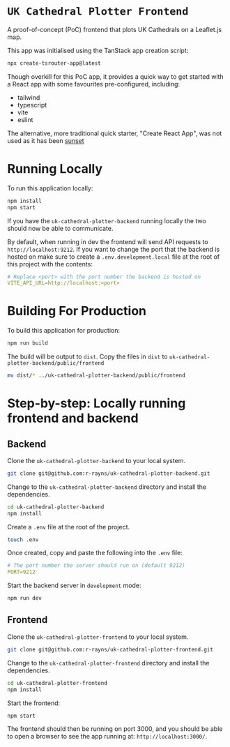 # `UK Cathedral Plotter Frontend`

A proof-of-concept (PoC) frontend that plots UK Cathedrals on a Leaflet.js map.

This app was initialised using the TanStack app creation script:

```bash
npx create-tsrouter-app@latest
```

Though overkill for this PoC app, it provides a quick way to get started with a React app with some favourites
pre-configured, including:

- tailwind
- typescript
- vite
- eslint

The alternative, more traditional quick starter, "Create React App", was not used as it has
been [sunset](https://react.dev/blog/2025/02/14/sunsetting-create-react-app)

# Running Locally

To run this application locally:

```bash
npm install
npm start
```

If you have the `uk-cathedral-plotter-backend` running locally the two should now be able to communicate.

By default, when running in dev the frontend will send API requests to `http://localhost:9212`.
If you want to change the port that the backend is hosted on make sure to create a `.env.development.local` file
at the root of this project with the contents:

```yaml
# Replace <port> with the port number the backend is hosted on
VITE_API_URL=http://localhost:<port>
```

# Building For Production

To build this application for production:

```bash
npm run build
```

The build will be output to `dist`.
Copy the files in `dist` to `uk-cathedral-plotter-backend/public/frontend`

```bash
mv dist/* ../uk-cathedral-plotter-backend/public/frontend
```

# Step-by-step: Locally running frontend and backend

## Backend

Clone the `uk-cathedral-plotter-backend` to your local system.

```bash
git clone git@github.com:r-rayns/uk-cathedral-plotter-backend.git
```

Change to the `uk-cathedral-plotter-backend` directory and install the dependencies.

```bash
cd uk-cathedral-plotter-backend
npm install
```

Create a `.env` file at the root of the project.

```bash
touch .env
```

Once created, copy and paste the following into the `.env` file:

```yaml
# The port number the server should run on (default 9212)
PORT=9212
```

Start the backend server in `development` mode:

```bash
npm run dev
```

## Frontend

Clone the `uk-cathedral-plotter-frontend` to your local system.

```bash
git clone git@github.com:r-rayns/uk-cathedral-plotter-frontend.git
```

Change to the `uk-cathedral-plotter-frontend` directory and install the dependencies.

```bash
cd uk-cathedral-plotter-frontend
npm install
```

Start the frontend:

```bash
npm start
```

The frontend should then be running on port 3000, and you should be able to open a browser to see the app running at:
`http://localhost:3000/`.
